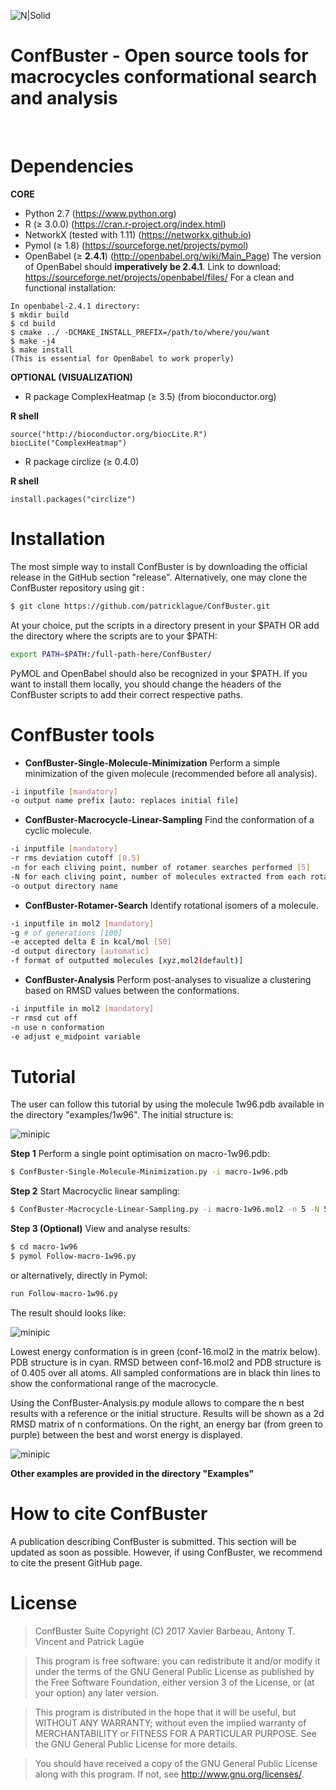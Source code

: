 ![N|Solid](http://132.203.89.236/ConfBuster/confbuster.png)
# ConfBuster - Open source tools for macrocycles conformational search and analysis

&nbsp;

# Dependencies
**CORE**
- Python 2.7 (https://www.python.org)
- R (≥ 3.0.0) (https://cran.r-project.org/index.html)
- NetworkX (tested with 1.11) (https://networkx.github.io)
- Pymol (≥ 1.8) (https://sourceforge.net/projects/pymol)
- OpenBabel (≥ **2.4.1**) (http://openbabel.org/wiki/Main_Page)
The version of OpenBabel should **imperatively be 2.4.1**.
Link to download: https://sourceforge.net/projects/openbabel/files/
For a clean and functional installation:
 ```{sh}
In openbabel-2.4.1 directory:
$ mkdir build
$ cd build
$ cmake ../ -DCMAKE_INSTALL_PREFIX=/path/to/where/you/want
$ make -j4
$ make install
(This is essential for OpenBabel to work properly)
```
**OPTIONAL (VISUALIZATION)**
- R package ComplexHeatmap (≥ 3.5) (from bioconductor.org)

**R shell**
 ```{r}
source("http://bioconductor.org/biocLite.R")
biocLite("ComplexHeatmap")
```
- R package circlize (≥ 0.4.0)

**R shell**
 ```{r}
install.packages("circlize")
```
# Installation
The most simple way to install ConfBuster is by downloading the official release in the GitHub section "release". Alternatively, one may clone the ConfBuster repository using git :
 ```sh
$ git clone https://github.com/patricklague/ConfBuster.git
  ```
At your choice, put the scripts in a directory present in your $PATH OR add the directory where the scripts are to your $PATH:
   ```sh
 export PATH=$PATH:/full-path-here/ConfBuster/
   ```
 PyMOL and OpenBabel should also be recognized in your $PATH. If you want to install them locally, you should change the headers of the ConfBuster scripts to add their correct respective paths.
 
# ConfBuster tools
- **ConfBuster-Single-Molecule-Minimization**
Perform a simple minimization of the given molecule (recommended before all analysis).
 ```sh
 -i inputfile [mandatory]
 -o output name prefix [auto: replaces initial file]
  ```

  - **ConfBuster-Macrocycle-Linear-Sampling**
 Find the conformation of a cyclic molecule.
  ```sh
-i inputfile [mandatory]
-r rms deviation cutoff [0.5]
-n for each cliving point, number of rotamer searches performed [5] 
-N for each cliving point, number of molecules extracted from each rotamer search [5] 
-o output directory name
```
- **ConfBuster-Rotamer-Search**
Identify rotational isomers of a molecule.
 ```sh
-i inputfile in mol2 [mandatory] 
-g # of generations [100] 
-e accepted delta E in kcal/mol [50] 
-d output directory [automatic]
-f format of outputted molecules [xyz,mol2(default)]
 ```
 - **ConfBuster-Analysis**
 Perform post-analyses to visualize a clustering based on RMSD values between the conformations.
 ```sh 
 -i inputfile in mol2 [mandatory] 
 -r rmsd cut off 
 -n use n conformation
 -e adjust e_midpoint variable
  ```
# Tutorial
The user can follow this tutorial by using the molecule 1w96.pdb available in the directory "examples/1w96".
The initial structure is:

![minipic](http://132.203.89.236/ConfBuster/macro-1w96-1.png)

**Step 1**
Perform a single point optimisation on macro-1w96.pdb:
 ```sh
$ ConfBuster-Single-Molecule-Minimization.py -i macro-1w96.pdb
  ```
**Step 2**
Start Macrocyclic linear sampling:
 ```sh
 $ ConfBuster-Macrocycle-Linear-Sampling.py -i macro-1w96.mol2 -n 5 -N 5 -r 0.5
  ```
**Step 3 (Optional)**
View and analyse results:
 ```sh
$ cd macro-1w96
$ pymol Follow-macro-1w96.py
  ```
 or alternatively, directly in Pymol:
   ```sh
  run Follow-macro-1w96.py
  ```
 The result should looks like:

![minipic](http://132.203.89.236/ConfBuster/conformational-range-3.png)

Lowest energy conformation is in green (conf-16.mol2 in the matrix below). PDB structure is in cyan. RMSD between conf-16.mol2 and PDB structure is of 0.405 over all atoms. All sampled conformations are in black thin lines to show the conformational range of the macrocycle.
 
Using the ConfBuster-Analysis.py module allows to compare the n best results with a reference or the initial structure. Results will be shown as a 2d RMSD matrix of n conformations. On the right, an energy bar (from green to purple) between the best and worst energy is displayed.

![minipic](http://132.203.89.236/ConfBuster/Heatmap_20.png)

**Other examples are provided in the directory "Examples"**

# How to cite ConfBuster
A publication describing ConfBuster is submitted. This section will be updated as soon as possible. However, if using ConfBuster, we recommend to cite the present GitHub page.
# License
>ConfBuster Suite
>Copyright (C) 2017  Xavier Barbeau, Antony T. Vincent and Patrick Lagüe

>This program is free software: you can redistribute it and/or modify
>it under the terms of the GNU General Public License as published by
>the Free Software Foundation, either version 3 of the License, or
>(at your option) any later version.

>This program is distributed in the hope that it will be useful,
>but WITHOUT ANY WARRANTY; without even the implied warranty of
>MERCHANTABILITY or FITNESS FOR A PARTICULAR PURPOSE.  See the
>GNU General Public License for more details.

>You should have received a copy of the GNU General Public License
>along with this program.  If not, see http://www.gnu.org/licenses/.


